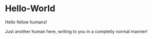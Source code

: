 # Hello-World
Hello fellow humans! 

Just another human here, writing to you in a completly normal manner!

